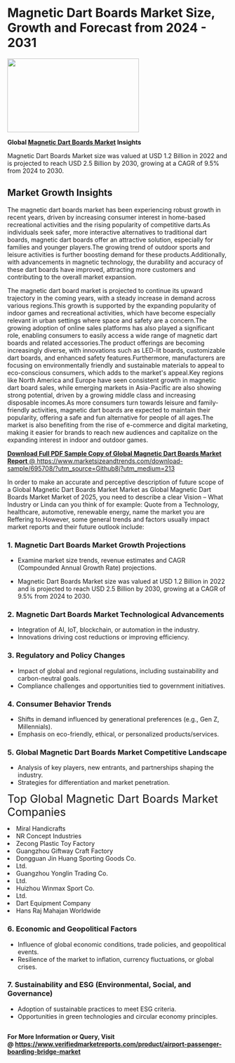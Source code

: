 <H1>Magnetic Dart Boards Market Size, Growth and Forecast from 2024 - 2031</H1><img class="aligncenter size-medium wp-image-584254" src="https://thirdeyenews.in/wp-content/uploads/2024/09/Global-Market-Research-300x168.jpeg" alt="" width="300" height="168" /><p><strong>Global&nbsp;<a href="https://www.marketsizeandtrends.com/download-sample/695708/?utm_source=Github8j?utm_medium=213">Magnetic Dart Boards Market</a> Insights</strong></p><p>Magnetic Dart Boards Market size was valued at USD 1.2 Billion in 2022 and is projected to reach USD 2.5 Billion by 2030, growing at a CAGR of 9.5% from 2024 to 2030.</p><p><h2>Market Growth Insights</h2> <p>The magnetic dart boards market has been experiencing robust growth in recent years, driven by increasing consumer interest in home-based recreational activities and the rising popularity of competitive darts.As individuals seek safer, more interactive alternatives to traditional dart boards, magnetic dart boards offer an attractive solution, especially for families and younger players.The growing trend of outdoor sports and leisure activities is further boosting demand for these products.Additionally, with advancements in magnetic technology, the durability and accuracy of these dart boards have improved, attracting more customers and contributing to the overall market expansion.</p> <p><a href="#"></a></p> <p>The magnetic dart board market is projected to continue its upward trajectory in the coming years, with a steady increase in demand across various regions.This growth is supported by the expanding popularity of indoor games and recreational activities, which have become especially relevant in urban settings where space and safety are a concern.The growing adoption of online sales platforms has also played a significant role, enabling consumers to easily access a wide range of magnetic dart boards and related accessories.The product offerings are becoming increasingly diverse, with innovations such as LED-lit boards, customizable dart boards, and enhanced safety features.Furthermore, manufacturers are focusing on environmentally friendly and sustainable materials to appeal to eco-conscious consumers, which adds to the market's appeal.Key regions like North America and Europe have seen consistent growth in magnetic dart board sales, while emerging markets in Asia-Pacific are also showing strong potential, driven by a growing middle class and increasing disposable incomes.As more consumers turn towards leisure and family-friendly activities, magnetic dart boards are expected to maintain their popularity, offering a safe and fun alternative for people of all ages.The market is also benefiting from the rise of e-commerce and digital marketing, making it easier for brands to reach new audiences and capitalize on the expanding interest in indoor and outdoor games.</p> <p><a href="#"></p><p><span class=""><strong>Download Full PDF Sample Copy of Global Magnetic Dart Boards Market Report</strong> @ <a href="https://www.marketsizeandtrends.com/download-sample/695708/?utm_source=Github8j?utm_medium=213" target="_blank">https://www.marketsizeandtrends.com/download-sample/695708/?utm_source=Github8j?utm_medium=213</a></span></p><p>In order to make an accurate and perceptive description of future scope of a Global&nbsp;Magnetic Dart Boards Market Market as Global&nbsp;Magnetic Dart Boards Market Market of 2025, you need to describe a clear Vision &ndash; What Industry or Linda can you think of for example: Quote from a Technology, healthcare, automotive, renewable energy, name the market you are Reffering to.However, some general trends and factors usually impact market reports and their future outlook include:</p><h3>1.&nbsp;<strong>Magnetic Dart Boards Market Growth Projections</strong></h3><ul><li>Examine market size trends, revenue estimates and CAGR (Compounded Annual Growth Rate) projections.</li><li><p>Magnetic Dart Boards Market size was valued at USD 1.2 Billion in 2022 and is projected to reach USD 2.5 Billion by 2030, growing at a CAGR of 9.5% from 2024 to 2030.</p></li></ul><h3>2.&nbsp;<strong>Magnetic Dart Boards Market Technological Advancements</strong></h3><ul><li>Integration of AI, IoT, blockchain, or automation in the industry.</li><li>Innovations driving cost reductions or improving efficiency.</li></ul><h3>3.&nbsp;<strong>Regulatory and Policy Changes</strong></h3><ul><li>Impact of global and regional regulations, including sustainability and carbon-neutral goals.</li><li>Compliance challenges and opportunities tied to government initiatives.</li></ul><h3>4.&nbsp;<strong>Consumer Behavior Trends</strong></h3><ul><li>Shifts in demand influenced by generational preferences (e.g., Gen Z, Millennials).</li><li>Emphasis on eco-friendly, ethical, or personalized products/services.</li></ul><h3>5.&nbsp;<strong>Global Magnetic Dart Boards Market Competitive Landscape</strong></h3><ul><li>Analysis of key players, new entrants, and partnerships shaping the industry.</li><li>Strategies for differentiation and market penetration.</li></ul><p data-pm-slice="1 1 []"><span style="color: inherit; font-family: inherit; font-size: 25px;">Top Global Magnetic Dart Boards Market Companies</span></p><div class="" data-test-id=""><p><li>Miral Handicrafts</li><li> NR Concept Industries</li><li> Zecong Plastic Toy Factory</li><li> Guangzhou Giftway Craft Factory</li><li> Dongguan Jin Huang Sporting Goods Co.</li><li> Ltd.</li><li> Guangzhou Yonglin Trading Co.</li><li> Ltd.</li><li> Huizhou Winmax Sport Co.</li><li> Ltd.</li><li> Dart Equipment Company</li><li> Hans Raj Mahajan Worldwide</li></p></div><h3>6.&nbsp;<strong>Economic and Geopolitical Factors</strong></h3><ul><li>Influence of global economic conditions, trade policies, and geopolitical events.</li><li>Resilience of the market to inflation, currency fluctuations, or global crises.</li></ul><h3>7.&nbsp;<strong>Sustainability and ESG (Environmental, Social, and Governance)</strong></h3><ul><li>Adoption of sustainable practices to meet ESG criteria.</li><li>Opportunities in green technologies and circular economy principles.</li></ul><h2><strong style="font-size: 14px;">For More Information or Query, Visit @&nbsp;</strong><a style="background-color: #ffffff; font-size: 14px;" href="https://www.marketsizeandtrends.com/report/magnetic-dart-boards-market/" target="_blank">https://www.verifiedmarketreports.com/product/airport-passenger-boarding-bridge-market</a></h2>